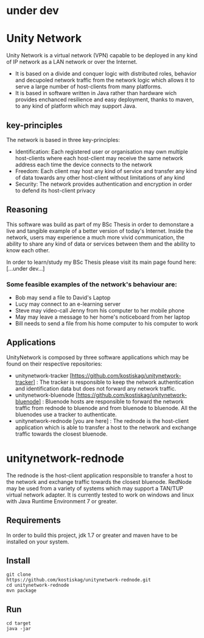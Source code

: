 # under dev

# Unity Network
Unity Network is a virtual network (VPN) capable to be deployed in any kind of IP network as a LAN network or over the Internet.

* It is based on a divide and conquer logic with distributed roles, behavior and decupoled network traffic from the network logic which allows it to serve a large number of host-clients from many platforms.
* It is based in software written in Java rather than hardware wich provides enchanced resilience and easy deployment, thanks to maven, to any kind of platform which may support Java.

## key-principles
The network is based in three key-principles:

* <bold>Identification</bold>: Each registered user or organisation may own multiple host-clients where each host-client may receive the same network address each time the device connects to the network
* <bold>Freedom</bold>: Each client may host any kind of service and transfer any kind of data towards any other host-client without limitations of any kind
* <bold>Security</bold>: The network provides authentication and encryption in order to defend its host-client privacy

## Reasoning
This software was build as part of my BSc Thesis in order to demonstare a live and tangible example of a better version of today's Internet. Inside the network, users may experience a much more vivid communication, the ability to share any kind of data or services between them and the ability to know each other. 

In order to learn/study my BSc Thesis please visit its main page found here:
[...under dev...]

### Some feasible examples of the network's behaviour are:
* Bob may send a file to David's Laptop
* Lucy may connect to an e-learning server
* Steve may video-call Jenny from his computer to her mobile phone
* May may leave a message to her home's noticeboard from her laptop
* Bill needs to send a file from his home computer to his computer to work

## Applications
UnityNetwork is composed by three software applications which may be found on their respective repositories:
* unitynetwork-tracker  [https://github.com/kostiskag/unitynetwork-tracker] : The tracker is responsible to keep the network authentication and identification data but does not forward any network traffic.
* unitynetwork-bluenode [https://github.com/kostiskag/unitynetwork-bluenode] : Bluenode hosts are responsible to forward the network traffic from rednode to bluenode and from bluenode to bluenode. All the bluenodes use a tracker to authenticate.
* unitynetwork-rednode  [you are here] : The rednode is the host-client application which is able to transfer a host to the network and exchange traffic towards the closest bluenode.

# unitynetwork-rednode
The rednode is the host-client application responsible to transfer a host to the network and exchange traffic towards the closest bluenode. RedNode may be used from a variety of systems which may support a TAN/TUP virtual network adapter. It is currently tested to work on windows and linux with Java Runtime Environment 7 or greater.

## Requirements
In order to build this project, jdk 1.7 or greater and maven have to be installed on your system.

## Install
```
git clone
https://github.com/kostiskag/unitynetwork-rednode.git
cd unitynetwork-rednode
mvn package
```

## Run
```
cd target
java -jar 
```
 


